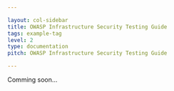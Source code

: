 ```yaml
---

layout: col-sidebar
title: OWASP Infrastructure Security Testing Guide
tags: example-tag
level: 2
type: documentation
pitch: OWASP Infrastructure Security Testing Guide

---
```


Comming soon...
